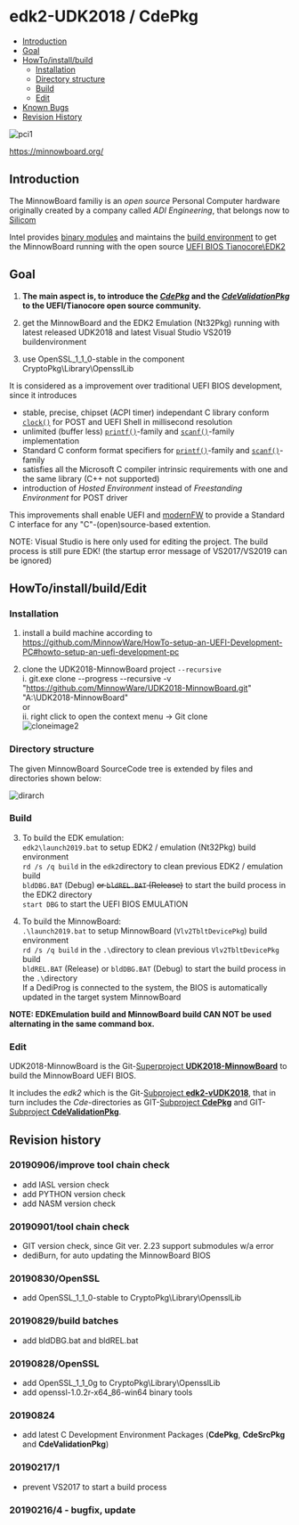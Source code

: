 # edk2-UDK2018 / CdePkg
* [Introduction](https://github.com/MinnowWare/edk2-UDK2018/blob/master/README.md#introduction)
* [Goal](https://github.com/MinnowWare/edk2-UDK2018/blob/master/README.md#goal)
* [HowTo/install/build](https://github.com/MinnowWare/edk2-UDK2018/blob/master/README.md#howtoinstallbuildedit)
	* [Installation](https://github.com/MinnowWare/edk2-UDK2018/blob/master/README.md#installation)
	* [Directory structure](https://github.com/MinnowWare/edk2-UDK2018/blob/master/README.md#directory-structure)
	* [Build](https://github.com/MinnowWare/edk2-UDK2018/blob/master/README.md#build)
	* [Edit](https://github.com/MinnowWare/edk2-UDK2018/blob/master/README.md#edit)
* [Known Bugs](https://github.com/MinnowWare/edk2-UDK2018/blob/master/README.md#known-bugs)
* [Revision History](https://github.com/MinnowWare/edk2-UDK2018/blob/master/README.md#revision-history)


![pci1](https://minnowboard.org/wp-content/uploads/2017/10/MBTurbot-quad-core-Top-0001-171002-1-555x370.png)

https://minnowboard.org/

## Introduction
The MinnowBoard familiy is an *open source* Personal Computer hardware originally created by a company called
*ADI Engineering*, that belongs now to [Silicom](https://www.silicom-usa.com/)

Intel provides [binary modules](https://firmware.intel.com/projects/minnowboard-max) and maintains the [build environment](https://github.com/tianocore/edk2-platforms/blob/master/Platform/Intel/Vlv2TbltDevicePkg/Readme.md)
to get the MinnowBoard running with the open source [UEFI BIOS Tianocore\EDK2](https://github.com/tianocore/edk2.git)

## Goal
1. 	**The main aspect is, to introduce the [**_CdePkg_**](https://github.com/MinnowWare/CdePkg#cdepkg) and
	the [**_CdeValidationPkg_**](https://github.com/MinnowWare/CdeValidationPkg#cdevalidationpkg) to the
	UEFI/Tianocore open source community.**

2. get the MinnowBoard and the EDK2 Emulation (Nt32Pkg) running with latest released UDK2018 and latest Visual Studio VS2019 buildenvironment
3. use OpenSSL_1_1_0-stable in the component CryptoPkg\Library\OpensslLib


It is considered as a improvement over traditional UEFI BIOS development, since it introduces
* stable, precise, chipset (ACPI timer) independant C library conform [`clock()`](https://docs.microsoft.com/en-us/cpp/c-runtime-library/reference/clock?view=vs-2019) for POST and UEFI Shell in millisecond resolution
* unlimited (buffer less) [`printf()`](https://docs.microsoft.com/en-us/cpp/c-runtime-library/reference/printf-printf-l-wprintf-wprintf-l?view=vs-2019)-family and [`scanf()`](https://docs.microsoft.com/en-us/cpp/c-runtime-library/reference/scanf-scanf-l-wscanf-wscanf-l?view=vs-2019)-family implementation
* Standard C conform format specifiers for [`printf()`](https://docs.microsoft.com/en-us/cpp/c-runtime-library/reference/printf-printf-l-wprintf-wprintf-l?view=vs-2019)-family and [`scanf()`](https://docs.microsoft.com/en-us/cpp/c-runtime-library/reference/scanf-scanf-l-wscanf-wscanf-l?view=vs-2019)-family
* satisfies all the Microsoft C compiler intrinsic requirements with one and the same library (C++ not supported)
* introduction of *Hosted Environment* instead of *Freestanding Environment* for POST driver

This improvements shall enable UEFI and [modernFW](https://github.com/intel/ModernFW#modernfw-project)
to provide a Standard C interface for any "C"-(open)source-based extention.

NOTE: Visual Studio is here only used for editing the project. The build process is still pure EDK!
      (the startup error message of VS2017/VS2019 can be ignored)

## HowTo/install/build/Edit
### Installation
1. install a build machine according to https://github.com/MinnowWare/HowTo-setup-an-UEFI-Development-PC#howto-setup-an-uefi-development-pc

2. clone the UDK2018-MinnowBoard project `--recursive`<br>
	i.  git.exe clone --progress --recursive -v "https://github.com/MinnowWare/UDK2018-MinnowBoard.git" "A:\UDK2018-MinnowBoard"<br>
	or<br>
	ii. right click to open the context menu -> Git clone<br>
![cloneimage2](clonedest.png)
### Directory structure
The given MinnowBoard SourceCode tree is extended by files and directories shown below:

![dirarch](https://github.com/MinnowWare/pictures/blob/master/directory.png)


### Build
3. To build the EDK emulation:<br>
`edk2\launch2019.bat` to setup EDK2 / emulation (Nt32Pkg) build environment<br>
`rd /s /q build` in the `edk2`directory to clean previous EDK2 / emulation build<br>
`bldDBG.BAT` (Debug) <del> or `bldREL.BAT` (Release)</del> to start the build process in the EDK2 directory<br>
`start DBG` to start the UEFI BIOS EMULATION<br>

4. To build the MinnowBoard:<br>
`.\launch2019.bat` to setup MinnowBoard (`Vlv2TbltDevicePkg`) build environment<br>
`rd /s /q build` in the `.\`directory to clean previous `Vlv2TbltDevicePkg` build<br>
`bldREL.BAT` (Release) or `bldDBG.BAT` (Debug) to start the build process in the `.\`directory<br>
If a DediProg is connected to the system, the BIOS is automatically updated in the target system MinnowBoard<br>

**NOTE: EDKEmulation build and MinnowBoard build CAN NOT be used alternating in the
      same command box.**

### Edit

UDK2018-MinnowBoard is the Git-[Superproject **UDK2018-MinnowBoard**](https://github.com/MinnowWare/UDK2018-MinnowBoard) to build the MinnowBoard UEFI BIOS.

It includes the *edk2* which is the Git-[Subproject **edk2-vUDK2018**](https://github.com/MinnowWare/edk2-vUDK2018), that in turn
includes the *Cde*-directories as GIT-[Subproject **CdePkg**](https://github.com/MinnowWare/CdePkg) and 
GIT-[Subproject **CdeValidationPkg**](https://github.com/MinnowWare/CdeValidationPkg).

## Revision history
### 20190906/improve tool chain check
* add IASL version check
* add PYTHON version check
* add NASM version check

### 20190901/tool chain check
* GIT version check, since Git ver. 2.23 support submodules w/a error
* dediBurn, for auto updating the MinnowBoard BIOS

### 20190830/OpenSSL
* add OpenSSL_1_1_0-stable to CryptoPkg\Library\OpensslLib

### 20190829/build batches
* add bldDBG.bat and bldREL.bat

### 20190828/OpenSSL
* add OpenSSL_1_1_0g to CryptoPkg\Library\OpensslLib
* add openssl-1.0.2r-x64_86-win64 binary tools

### 20190824
* add latest C Development Environment Packages (**CdePkg**, **CdeSrcPkg** and **CdeValidationPkg**)

### 20190217/1
* prevent VS2017 to start a build process

### 20190216/4 - bugfix, update

